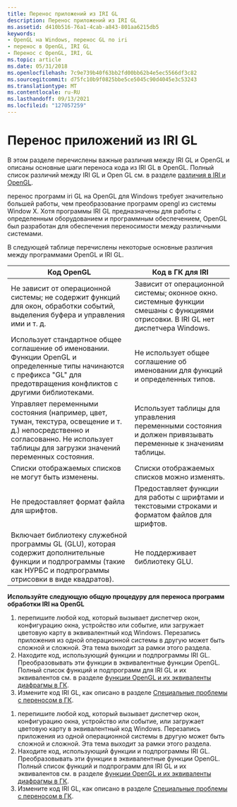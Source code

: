```yaml
---
title: Перенос приложений из IRI GL
description: Перенос приложений из IRI GL
ms.assetid: d410b516-76a1-4cab-a843-801aa6215db5
keywords:
- OpenGL на Windows, перенос GL по iri
- перенос в OpenGL, IRI GL
- Перенос с OpenGL, IRI, GL
ms.topic: article
ms.date: 05/31/2018
ms.openlocfilehash: 7c9e739b40f63bb2fd00bb62b4e5ec5566df3c82
ms.sourcegitcommit: d75fc10b9f0825bbe5ce5045c90d4045e3c53243
ms.translationtype: MT
ms.contentlocale: ru-RU
ms.lasthandoff: 09/13/2021
ms.locfileid: "127057259"
---
```

# <a name="porting-applications-from-iris-gl"></a>Перенос приложений из IRI GL

В этом разделе перечислены важные различия между IRI GL и OpenGL и описаны основные шаги переноса кода из IRI GL в OpenGL. Полный список различий между IRI GL и Open GL см. в разделе [различия в IRI и OpenGL](iris-gl-and-opengl-differences.md).

перенос программ iri GL на OpenGL для Windows требует значительно большей работы, чем преобразование программ opengl из системы Window X. Хотя программы IRI GL предназначены для работы с определенным оборудованием и программным обеспечением, OpenGL был разработан для обеспечения переносимости между различными системами.

В следующей таблице перечислены некоторые основные различия между программами OpenGL и IRI GL.



| Код OpenGL                                                                                                                                              | Код в ГК для IRI                                                                                                                          |
|----------------------------------------------------------------------------------------------------------------------------------------------------------|---------------------------------------------------------------------------------------------------------------------------------------|
| Не зависит от операционной системы; не содержит функций для окон, обработки событий, выделения буфера и управления ими и т. д.                              | Зависит от операционной системы; оконное окно. системные функции смешаны с функциями отрисовки. В IRI GL нет диспетчера Windows. |
| Использует стандартное общее соглашение об именовании. Функции OpenGL и определенные типы начинаются с префикса "GL" для предотвращения конфликтов с другими библиотеками.        | Не использует общее соглашение об именовании для функций и определенных типов.                                                              |
| Управляет переменными состояния (например, цвет, туман, текстура, освещение и т. д.) непосредственно и согласованно. Не использует таблицы для загрузки значений переменных состояния. | Использует таблицы для управления переменными состояния и должен привязывать переменные к значениям таблицы.                                                        |
| Списки отображаемых списков не могут быть изменены.                                                                                                                          | Списки отображаемых списков можно изменять.                                                                                                          |
| Не предоставляет формат файла для шрифтов.                                                                                                                | Предоставляет функции для работы с шрифтами и текстовыми строками и форматом файлов для шрифтов.                                                      |
| Включает библиотеку служебной программы GL (GLU), которая содержит дополнительные функции и подпрограммы (такие как НУРБС и подпрограммы отрисовки в виде квадратов).                    | Не поддерживает библиотеку GLU.                                                                                                     |



 

**Используйте следующую общую процедуру для переноса программ обработки IRI на OpenGL**

1.  перепишите любой код, который вызывает диспетчер окон, конфигурацию окна, устройство или событие, или загружает цветовую карту в эквивалентный код Windows. Перезапись приложения из одной операционной системы в другую может быть сложной и сложной. Эта тема выходит за рамки этого раздела.
2.  Находите код, использующий функции и подпрограммы IRI GL. Преобразовывать эти функции в эквивалентные функции OpenGL. Полный список функций и подпрограмм для IRI GL и их эквивалентов см. в разделе [функции OpenGL и их эквиваленты диафрагмы в ГК](opengl-functions-and-their-iris-gl-equivalents.md).
3.  Измените код IRI GL, как описано в разделе [Специальные проблемы с переносом в ГК](special-iris-gl-porting-issues.md).

<!-- -->

1.  перепишите любой код, который вызывает диспетчер окон, конфигурацию окна, устройство или событие, или загружает цветовую карту в эквивалентный код Windows. Перезапись приложения из одной операционной системы в другую может быть сложной и сложной. Эта тема выходит за рамки этого раздела.
2.  Находите код, использующий функции и подпрограммы IRI GL. Преобразовывать эти функции в эквивалентные функции OpenGL. Полный список функций и подпрограмм для IRI GL и их эквивалентов см. в разделе [функции OpenGL и их эквиваленты диафрагмы в ГК](opengl-functions-and-their-iris-gl-equivalents.md).
3.  Измените код IRI GL, как описано в разделе [Специальные проблемы с переносом в ГК](special-iris-gl-porting-issues.md).

 

 




